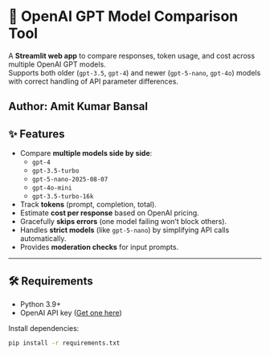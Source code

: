 # 🤖 OpenAI GPT Model Comparison Tool

A **Streamlit web app** to compare responses, token usage, and cost across multiple OpenAI GPT models.  
Supports both older (`gpt-3.5`, `gpt-4`) and newer (`gpt-5-nano`, `gpt-4o`) models with correct handling of API parameter differences.

**Author**: Amit Kumar Bansal  
---

## ✨ Features

- Compare **multiple models side by side**:
  - `gpt-4`
  - `gpt-3.5-turbo`
  - `gpt-5-nano-2025-08-07`
  - `gpt-4o-mini`
  - `gpt-3.5-turbo-16k`
- Track **tokens** (prompt, completion, total).
- Estimate **cost per response** based on OpenAI pricing.
- Gracefully **skips errors** (one model failing won’t block others).
- Handles **strict models** (like `gpt-5-nano`) by simplifying API calls automatically.
- Provides **moderation checks** for input prompts.

---

## 🛠️ Requirements

- Python 3.9+
- OpenAI API key ([Get one here](https://platform.openai.com/account/api-keys))

Install dependencies:

```bash
pip install -r requirements.txt
